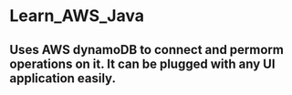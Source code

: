 # Learn_AWS_Java
## Uses AWS dynamoDB to connect and permorm operations on it. It can be plugged with any UI application easily.

